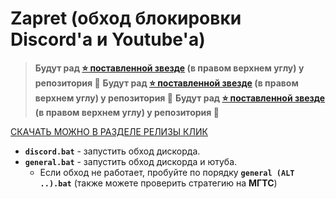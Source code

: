 # Zapret (обход блокировки Discord'а и Youtube'а)

>**Будут рад [⭐ поставленной звезде]((https://github.com/Detools1221/2025-YouTube-Discord-Zapret)) (в правом верхнем углу) у репозитория 🙂**
>**Будут рад [⭐ поставленной звезде]((https://github.com/Detools1221/2025-YouTube-Discord-Zapret)) (в правом верхнем углу) у репозитория 🙂**
>**Будут рад [⭐ поставленной звезде]((https://github.com/Detools1221/2025-YouTube-Discord-Zapret)) (в правом верхнем углу) у репозитория 🙂**



[СКАЧАТЬ МОЖНО В РАЗДЕЛЕ РЕЛИЗЫ КЛИК](https://github.com/Detools1221/2025-YouTube-Discord-Zapret/releases/tag/zapret)

- **`discord.bat`** - запустить обход дискорда.
- **`general.bat`** - запустить обход дискорда и ютуба.
  * Если обход не работает, пробуйте по порядку **`general (ALT ..).bat`** (также можете проверить стратегию на **МГТС**)
